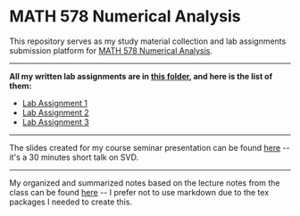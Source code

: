 # MATH 578 Numerical Analysis 

This repository serves as my study material collection and lab assignments submission platform for [MATH 578 Numerical Analysis](https://www.math.mcgill.ca/gantumur/math578f20/ "MATH 578 Course Page"). 

------------------------------
**All my written lab assignments are in [this folder](Lab%20Assignments "Kai's MATH 578 lab assignments"), and here is the list of them:**
- [Lab Assignment 1](Lab%20Assignments/Lab%20Assignment%201/lab_assignment_1.ipynb "Kai's MATH 578 lab assignment 1")
- [Lab Assignment 2](Lab%20Assignments/Lab%20Assignment%202/lab_assignment_2.ipynb "Kai's MATH 578 lab assignment 2")
- [Lab Assignment 3](Lab%20Assignments/Lab%20Assignment%203/lab_assignment_3.ipynb "Kai's MATH 578 lab assignment 3")
------------------------------

The slides created for my course seminar presentation can be found [here](Course%20Seminar/578_seminar_talk.pdf "Kai's MATH 578 Seminar Slides") -- it's a 30 minutes short talk on SVD.

------------------------------
My organized and summarized notes based on the lecture notes from the class can be found [here](Student%20Notes/MATH578_student_notes.pdf "Kai's MATH 578 Student Notes") -- I prefer not to use markdown due to the tex packages I needed to create this. 

